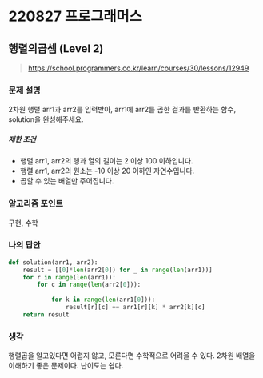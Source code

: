 # 220827 프로그래머스

## 행렬의곱셈 (Level 2)

> https://school.programmers.co.kr/learn/courses/30/lessons/12949

### 문제 설명

2차원 행렬 arr1과 arr2를 입력받아, arr1에 arr2를 곱한 결과를 반환하는 함수, solution을 완성해주세요.

##### 제한 조건

- 행렬 arr1, arr2의 행과 열의 길이는 2 이상 100 이하입니다.
- 행렬 arr1, arr2의 원소는 -10 이상 20 이하인 자연수입니다.
- 곱할 수 있는 배열만 주어집니다.

### 알고리즘 포인트

구현, 수학

### 나의 답안

```python
def solution(arr1, arr2):
    result = [[0]*len(arr2[0]) for _ in range(len(arr1))]
    for r in range(len(arr1)):
        for c in range(len(arr2[0])):
            
            for k in range(len(arr1[0])):
                result[r][c] += arr1[r][k] * arr2[k][c]
    return result
```

### 생각

행렬곱을 알고있다면 어렵지 않고, 모른다면 수학적으로 어려울 수 있다. 2차원 배열을 이해하기 좋은 문제이다. 난이도는 쉽다.
